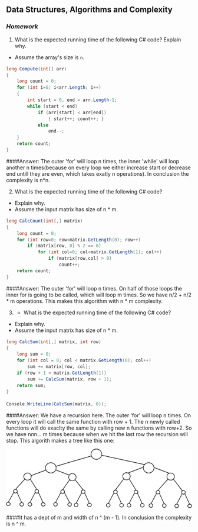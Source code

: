 ## Data Structures, Algorithms and Complexity
### _Homework_

1. What is the expected running time of the following C# code? Explain why.
  - Assume the array's size is `n`.

```cs
long Compute(int[] arr)
{
    long count = 0;
    for (int i=0; i<arr.Length; i++)
    {
        int start = 0, end = arr.Length-1;
        while (start < end)
            if (arr[start] < arr[end])
                { start++; count++; }
            else 
                end--;
    }
    return count;
}
```

####Answer: The outer 'for' will loop n times, the inner 'while' will loop another n times(because on every loop we either increase start or decrease end untill they are even, which takes exatly n operations). In conclusion the complexity is n*n. 

2. What is the expected running time of the following C# code?
  - Explain why.
  - Assume the input matrix has size of n * m.

```cs
long CalcCount(int[,] matrix)
{
    long count = 0;
    for (int row=0; row<matrix.GetLength(0); row++)
        if (matrix[row, 0] % 2 == 0)
            for (int col=0; col<matrix.GetLength(1); col++)
                if (matrix[row,col] > 0)
                    count++;
    return count;
}
```

####Answer: The outer 'for' will loop n times. On half of those loops the inner for is going to be called, which will loop m times. So we have n/2 + n/2 * m operations. This makes this algorithm with n * m complexity.

3. * What is the expected running time of the following C# code?
  - Explain why.
  - Assume the input matrix has size of n * m.

```cs
long CalcSum(int[,] matrix, int row)
{
    long sum = 0;
    for (int col = 0; col < matrix.GetLength(0); col++) 
        sum += matrix[row, col];
    if (row + 1 < matrix.GetLength(1)) 
        sum += CalcSum(matrix, row + 1);
    return sum;
}

Console.WriteLine(CalcSum(matrix, 0));
```

####Answer: We have a recursion here. The outer 'for' will loop n times. On every loop it will call the same function with row + 1. The n newly called functions will do exaclty the same by calling new n functions with row+2. So we have n*n*n... m times because when we hit the last row the recursion will stop. This algorith makes a tree like this one: 

![tree](tree.png)

####It has a dept of m and width of n ^ (m - 1). In conclusion the complexity is n ^ m.